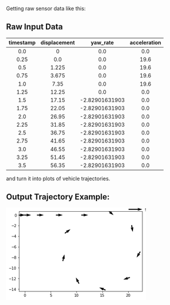 Getting raw sensor data like this:

## Raw Input Data
| timestamp | displacement  | yaw_rate | acceleration |
| :-------: | :----------: | :------: | :----------: |
| 0.0 | 0 | 0.0 | 0.0 |
| 0.25 | 0.0 | 0.0 | 19.6 |
| 0.5 | 1.225 | 0.0 | 19.6 |
| 0.75 | 3.675 | 0.0 | 19.6 |
| 1.0 | 7.35 | 0.0 | 19.6 |
| 1.25 | 12.25 | 0.0 | 0.0 |
| 1.5 | 17.15 | -2.82901631903 | 0.0 |
| 1.75 | 22.05 | -2.82901631903 | 0.0 |
| 2.0 | 26.95 | -2.82901631903 | 0.0 |
| 2.25 | 31.85 | -2.82901631903 | 0.0 |
| 2.5 | 36.75 | -2.82901631903 | 0.0 |
| 2.75 | 41.65 | -2.82901631903 | 0.0 |
| 3.0 | 46.55 | -2.82901631903 | 0.0 |
| 3.25 | 51.45 | -2.82901631903 | 0.0 |
| 3.5 | 56.35 | -2.82901631903 | 0.0 |
and turn it into plots of vehicle trajectories.

## Output Trajectory Example:
![Alt text](example-trajectory.png?raw=true "Output Example")

